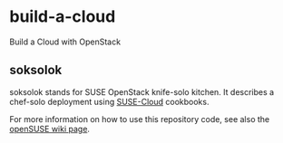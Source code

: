 build-a-cloud
=============

Build a Cloud with OpenStack

soksolok
--------

soksolok stands for SUSE OpenStack knife-solo kitchen. It describes a chef-solo deployment using [SUSE-Cloud](https://github.com/SUSE-Cloud) cookbooks.

For more information on how to use this repository code, see also the [openSUSE wiki page](https://en.opensuse.org/SDB:OpenStack:Chef).

